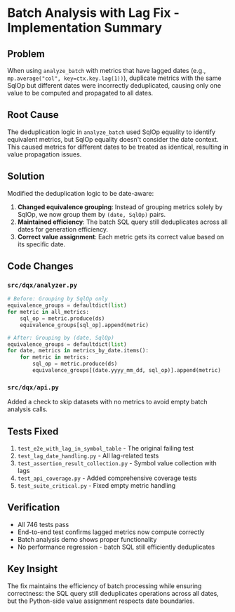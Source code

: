 # Batch Analysis with Lag Fix - Implementation Summary

## Problem
When using `analyze_batch` with metrics that have lagged dates (e.g., `mp.average("col", key=ctx.key.lag(1))`), duplicate metrics with the same SqlOp but different dates were incorrectly deduplicated, causing only one value to be computed and propagated to all dates.

## Root Cause
The deduplication logic in `analyze_batch` used SqlOp equality to identify equivalent metrics, but SqlOp equality doesn't consider the date context. This caused metrics for different dates to be treated as identical, resulting in value propagation issues.

## Solution
Modified the deduplication logic to be date-aware:

1. **Changed equivalence grouping**: Instead of grouping metrics solely by SqlOp, we now group them by `(date, SqlOp)` pairs.
2. **Maintained efficiency**: The batch SQL query still deduplicates across all dates for generation efficiency.
3. **Correct value assignment**: Each metric gets its correct value based on its specific date.

## Code Changes

### `src/dqx/analyzer.py`

```python
# Before: Grouping by SqlOp only
equivalence_groups = defaultdict(list)
for metric in all_metrics:
    sql_op = metric.produce(ds)
    equivalence_groups[sql_op].append(metric)

# After: Grouping by (date, SqlOp)
equivalence_groups = defaultdict(list)
for date, metrics in metrics_by_date.items():
    for metric in metrics:
        sql_op = metric.produce(ds)
        equivalence_groups[(date.yyyy_mm_dd, sql_op)].append(metric)
```

### `src/dqx/api.py`

Added a check to skip datasets with no metrics to avoid empty batch analysis calls.

## Tests Fixed
1. `test_e2e_with_lag_in_symbol_table` - The original failing test
2. `test_lag_date_handling.py` - All lag-related tests
3. `test_assertion_result_collection.py` - Symbol value collection with lags
4. `test_api_coverage.py` - Added comprehensive coverage tests
5. `test_suite_critical.py` - Fixed empty metric handling

## Verification
- All 746 tests pass
- End-to-end test confirms lagged metrics now compute correctly
- Batch analysis demo shows proper functionality
- No performance regression - batch SQL still efficiently deduplicates

## Key Insight
The fix maintains the efficiency of batch processing while ensuring correctness: the SQL query still deduplicates operations across all dates, but the Python-side value assignment respects date boundaries.
